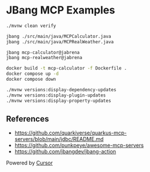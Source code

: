 # JBang MCP Examples

```bash
./mvnw clean verify

jbang ./src/main/java/MCPCalculator.java
jbang ./src/main/java/MCPRealWeather.java

jbang mcp-calculator@jabrena
jbang mcp-realweather@jabrena

docker build -t mcp-calculator -f Dockerfile .
docker compose up -d
docker compose down

./mvnw versions:display-dependency-updates
./mvnw versions:display-plugin-updates
./mvnw versions:display-property-updates
```

## References

- https://github.com/quarkiverse/quarkus-mcp-servers/blob/main/jdbc/README.md
- https://github.com/punkpeye/awesome-mcp-servers
- https://github.com/jbangdev/jbang-action

Powered by [Cursor](https://www.cursor.com/)